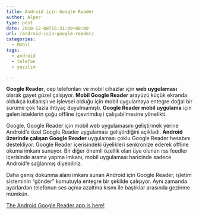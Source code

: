 ```yaml
---
title: Android için Google Reader
author: Alper
type: post
date: 2010-12-08T15:31:09+00:00
url: /android-icin-google-reader/
categories:
  - Mobil
tags:
  - android
  - telefon
  - yazılım

---
```

**Google Reader**, cep telefonları ve mobil cihazlar için **web uygulaması** olarak gayet güzel çalışıyor. **Mobil Google Reader** arayüzü küçük ekranda oldukça kullanışlı ve işlevsel olduğu için mobil uygulamaya entegre doğal bir sürüme çok fazla ihtiyaç duyulmamıştı. **Google Reader mobil uygulama** için gelen isteklerin çoğu offline (çevrimdışı) çalışabilmesine yönelikti.

Google, Google Reader için mobil web uygulamasını geliştirmek yerine Android&#8217;e özel Google Reader uygulaması geliştirdiğini açıkladı. **Android üzerinde çalışan Google Reader** uygulaması çoklu Google Reader hesabını destekliyor. Google Reader içerisindeki üyelikleri senkronize ederek offline okuma imkanı sunuyor. Bir diğer önemli özellik olan üye olunan rss feedler içerisinde arama yapma imkanı, mobil uygulaması haricinde sadece Android&#8217;e sağlanmış diyebiliriz.

Daha geniş dokunma alanı imkanı sunan Android için Google Reader, işletim sisteminin &#8220;gönder&#8221; komutuyla entegre bir şekilde çalışıyor. Aynı zamanda ayarlardan telefonun ses açma azaltma kısmı ile başlıklar arasında gezinme mümkün.

<a href="https://googlereader.blogspot.com/2010/11/android-google-reader-app-is-here.html" target="_blank">The Android Google Reader app is here!</a>